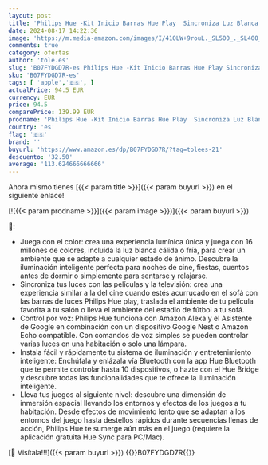 ```yaml
---
layout: post
title: 'Philips Hue -Kit Inicio Barras Hue Play  Sincroniza Luz Blanca y de Colores con el contendio de tu TV y juegos  Funciona con Alexa  Google Assistant y Apple HomeKit  Negro-Pack de 2'
date: 2024-08-17 14:22:36
image: 'https://m.media-amazon.com/images/I/41OLW+9rouL._SL500_._SL400_.jpg'
comments: true
category: ofertas
author: 'tole.es'
slug: 'B07FYDGD7R-es Philips Hue -Kit Inicio Barras Hue Play Sincroniza Luz...'
sku: 'B07FYDGD7R-es'
tags: [ 'apple','🇪🇸', ]
actualPrice: 94.5 EUR
currency: EUR
price: 94.5
comparePrice: 139.99 EUR
prodname: 'Philips Hue -Kit Inicio Barras Hue Play  Sincroniza Luz Blanca y de Colores con el contendio de tu TV y juegos  Funciona con Alexa  Google Assistant y Apple HomeKit  Negro-Pack de 2'
country: 'es'
flag: '🇪🇸'
brand: ''
buyurl: 'https://www.amazon.es/dp/B07FYDGD7R/?tag=tolees-21'
descuento: '32.50'
average: '113.624666666666'
---
```


Ahora mismo tienes [{{< param title >}}]({{< param buyurl >}}) en el siguiente enlace!

[![{{< param prodname >}}]({{< param image >}})]({{< param buyurl >}})

🔎:

- Juega con el color: crea una experiencia lumínica única y juega con 16 millones de colores, incluida la luz blanca cálida o fría, para crear un ambiente que se adapte a cualquier estado de ánimo. Descubre la iluminación inteligente perfecta para noches de cine, fiestas, cuentos antes de dormir o simplemente para sentarse y relajarse.
- Sincroniza tus luces con las películas y la televisión: crea una experiencia similar a la del cine cuando estés acurrucado en el sofá con las barras de luces Philips Hue play, traslada el ambiente de tu película favorita a tu salón o lleva el ambiente del estadio de fútbol a tu sofá.
- Control por voz: Philips Hue funciona con Amazon Alexa y el Asistente de Google en combinación con un dispositivo Google Nest o Amazon Echo compatible. Con comandos de voz simples se pueden controlar varias luces en una habitación o solo una lámpara.
- Instala fácil y rápidamente tu sistema de iluminación y entretenimiento inteligente: Enchúfala y enlázala vía Bluetooth con la app Hue Bluetooth que te permite controlar hasta 10 dispositivos, o hazte con el Hue Bridge y descubre todas las funcionalidades que te ofrece la iluminación inteligente.
- Lleva tus juegos al siguiente nivel: descubre una dimensión de inmersión espacial llevando los entornos y efectos de los juegos a tu habitación. Desde efectos de movimiento lento que se adaptan a los entornos del juego hasta destellos rápidos durante secuencias llenas de acción, Philips Hue te sumerge aún más en el juego (requiere la aplicación gratuita Hue Sync para PC/Mac).

[🛒 Visítala!!!]({{< param buyurl >}})
{{<world>}}B07FYDGD7R{{</world>}}
